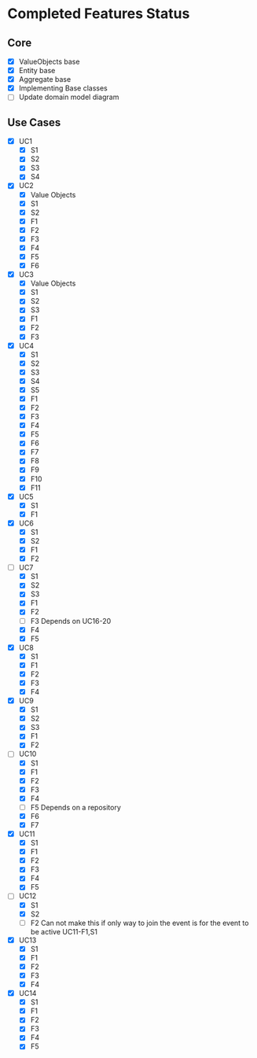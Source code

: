 ﻿# Completed Features Status

## Core

* [X] ValueObjects base
* [X] Entity base
* [X] Aggregate base
* [X] Implementing Base classes
* [ ] Update domain model diagram

## Use Cases

* [X] UC1
    * [X] S1
    * [X] S2
    * [X] S3
    * [X] S4
* [X] UC2
    * [X] Value Objects
    * [X] S1
    * [X] S2
    * [X] F1
    * [X] F2
    * [X] F3
    * [X] F4
    * [X] F5
    * [X] F6
* [X] UC3
    * [X] Value Objects
    * [X] S1
    * [X] S2
    * [X] S3
    * [X] F1
    * [X] F2
    * [X] F3
* [X] UC4
  * [X] S1
  * [X] S2
  * [X] S3
  * [X] S4
  * [X] S5
  * [X] F1
  * [X] F2
  * [X] F3
  * [X] F4
  * [X] F5
  * [X] F6
  * [X] F7
  * [X] F8
  * [X] F9
  * [X] F10
  * [X] F11
* [X] UC5
  * [X] S1
  * [X] F1
* [X] UC6
  * [X] S1
  * [X] S2
  * [X] F1
  * [X] F2
* [ ] UC7
  * [X] S1
  * [X] S2
  * [X] S3
  * [X] F1
  * [X] F2
  * [ ] F3 Depends on UC16-20
  * [X] F4
  * [X] F5
* [X] UC8
  * [X] S1
  * [X] F1
  * [X] F2
  * [X] F3
  * [X] F4
* [X] UC9
  * [X] S1
  * [X] S2
  * [X] S3
  * [X] F1
  * [X] F2
* [ ] UC10
  * [X] S1
  * [X] F1
  * [X] F2
  * [X] F3
  * [X] F4
  * [ ] F5 Depends on a repository
  * [X] F6 
  * [X] F7
* [X] UC11
  * [X] S1
  * [X] F1
  * [X] F2
  * [X] F3
  * [X] F4
  * [X] F5 
* [ ] UC12
  * [X] S1
  * [X] S2
  * [ ] F2 Can not make this if only way to join the event is for the event to be active UC11-F1,S1
* [X] UC13
  * [X] S1
  * [X] F1
  * [X] F2
  * [X] F3
  * [X] F4
* [X] UC14
  * [X] S1
  * [X] F1
  * [X] F2
  * [X] F3
  * [X] F4
  * [X] F5
